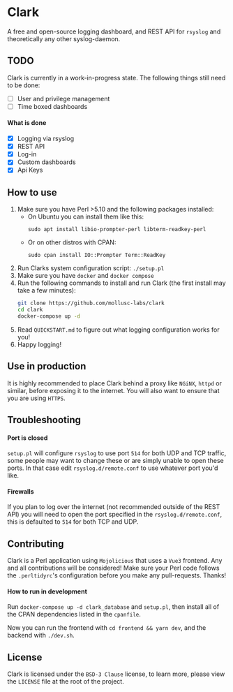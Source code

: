 # Clark
A free and open-source logging dashboard, and REST API for `rsyslog` and theoretically any other syslog-daemon.

## TODO
Clark is currently in a work-in-progress state. The following things still need to be done:

- [ ] User and privilege management
- [ ] Time boxed dashboards

#### What is done
- [X] Logging via rsyslog
- [X] REST API
- [X] Log-in
- [X] Custom dashboards
- [X] Api Keys 

## How to use
1. Make sure you have Perl >5.10 and the following packages installed:
    - On Ubuntu you can install them like this:
        ```
        sudo apt install libio-prompter-perl libterm-readkey-perl
        ```
    - Or on other distros with CPAN:
        ```
        sudo cpan install IO::Prompter Term::ReadKey
        ```
2. Run Clarks system configuration script: `./setup.pl`
3. Make sure you have `docker` and `docker compose`
4. Run the following commands to install and run Clark (the first install may take a few minutes):
    ```bash
    git clone https://github.com/mollusc-labs/clark
    cd clark
    docker-compose up -d
    ```
5. Read `QUICKSTART.md` to figure out what logging configuration works for you!
6. Happy logging!

## Use in production
It is highly recommended to place Clark behind a proxy like `NGiNX`, `httpd` or similar, before exposing it to the internet.
You will also want to ensure that you are using `HTTPS`.

## Troubleshooting

#### Port is closed
`setup.pl` will configure `rsyslog` to use port `514` for both UDP and TCP traffic, some people may want to change these
or are simply unable to open these ports. In that case edit `rsyslog.d/remote.conf` to use whatever port you'd like.

#### Firewalls
If you plan to log over the internet (not recommended outside of the REST API) you will need to open the port specified
in the `rsyslog.d/remote.conf`, this is defaulted to `514` for both TCP and UDP.

## Contributing
Clark is a Perl application using `Mojolicious` that uses a `Vue3` frontend. Any and all contributions will be considered!
Make sure your Perl code follows the `.perltidyrc`'s configuration before you make any pull-requests. Thanks!

#### How to run in development
Run `docker-compose up -d clark_database` and `setup.pl`, then install all of the CPAN dependencies listed in the `cpanfile`.

Now you can run the frontend with `cd frontend && yarn dev`, and the backend with `./dev.sh`.

## License
Clark is licensed under the `BSD-3 Clause` license, to learn more, please view the `LICENSE` file at the root of
the project.